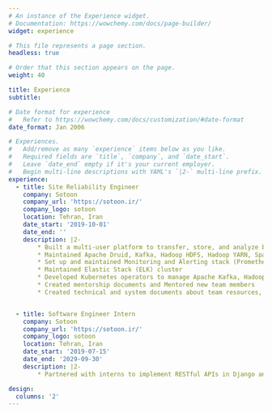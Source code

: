 ```yaml
---
# An instance of the Experience widget.
# Documentation: https://wowchemy.com/docs/page-builder/
widget: experience

# This file represents a page section.
headless: true

# Order that this section appears on the page.
weight: 40

title: Experience
subtitle:

# Date format for experience
#   Refer to https://wowchemy.com/docs/customization/#date-format
date_format: Jan 2006

# Experiences.
#   Add/remove as many `experience` items below as you like.
#   Required fields are `title`, `company`, and `date_start`.
#   Leave `date_end` empty if it's your current employer.
#   Begin multi-line descriptions with YAML's `|2-` multi-line prefix.
experience:
  - title: Site Reliability Engineer
    company: Sotoon
    company_url: 'https://sotoon.ir/'
    company_logo: sotoon
    location: Tehran, Iran
    date_start: '2019-10-01'
    date_end: ''
    description: |2-
        * Built a multi-user platform to transfer, store, and analyze big data at petabyte scale 
        * Maintained Apache Druid, Kafka, Hadoop HDFS, Hadoop YARN, Spark, and ZooKeeper clusters/services in an on-premises environment
        * Set up and maintained Monitoring and Alerting stack (Prometheus, Alertmanager, Grafana, and M3DB as long-term storage)
        * Maintained Elastic Stack (ELK) cluster
        * Developed Kubernetes operators to manage Apache Kafka, Hadoop, and Zookeeper clusters and Wireguard (VPN tunnel) service in a Platform-as-a-Service (PaaS) environment
        * Created mentorship documents and Mentored new team members
        * Created technical and system documents about team resources, clusters, services, and how to maintain and troubleshoot them


  - title: Software Engineer Intern
    company: Sotoon
    company_url: 'https://sotoon.ir/'
    company_logo: sotoon
    location: Tehran, Iran
    date_start: '2019-07-15'
    date_end: '2029-09-30'
    description: |2-
        * Partnered with interns to implement RESTful APIs in Django and a CLI by GoLang to learn best practices, clean code, code review principles, and working as an agile team

design:
  columns: '2'
---
```

